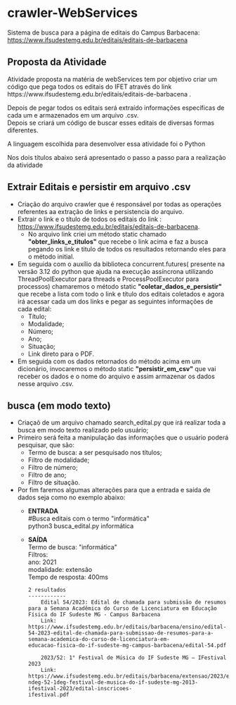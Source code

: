 # crawler-WebServices
Sistema de busca para a página de editais do Campus Barbacena: https://www.ifsudestemg.edu.br/editais/editais-de-barbacena

## Proposta da Atividade
<p> Atividade proposta na matéria de webServices tem por objetivo criar um código que pega todos os editais do IFET através do link https://www.ifsudestemg.edu.br/editais/editais-de-barbacena .</p>
<p>Depois de pegar todos os editais será extraído informações específicas de 
cada um e armazenados em um arquivo .csv.<br>Depois se criará um código de buscar esses editais de diversas formas diferentes.</p>
<p>A linguagem escolhida para desenvolver essa atividade foi o Python</p>
<p>Nos dois títulos abaixo será apresentado o passo a passo para a realização da atividade</p>

## Extrair Editais e persistir em arquivo .csv
- Criação do arquivo crawler que é responsável por todas as operações referentes aa extração de links e persistencia do arquivo.
- Extrair o link e o título de todos os editais do link : https://www.ifsudestemg.edu.br/editais/editais-de-barbacena.
    - No arquivo link criei um método static chamado <b>"obter_links_e_titulos"</b> que recebe o link acima e faz a busca pegando os link e titulo de todos os resultados retornando eles para o método initial.
- Em seguida com o auxílio da biblioteca concurrent.futures( presente na versão 3.12 do python que ajuda na execução assíncrona utilizando ThreadPoolExecutor para threads e  ProcessPoolExecutor para processos) chamaremos o método static <b>"coletar_dados_e_persistir"</b> que recebe a lista com todo o link e título dos editais coletados e agora irá acessar cada um dos links e pegar as seguintes informações de cada edital:
    - Título;
    - Modalidade;
    - Número;
    - Ano;
    - Situação;
    - Link direto para o PDF.
- Em seguida com os dados retornados do método acima em um dicionário, invocaremos o método static <b>"persistir_em_csv"</b> que vai receber os dados e o nome do arquivo e assim armazenar os dados nesse arquivo .csv.

##  busca (em modo texto)
- Criaçaõ de um arquivo chamado search_edital.py que irá realizar toda a busca em modo texto realizado pelo usuário;
- Primeiro será feita a manipulação das informações que o usuário poderá pesquisar, que são:
  - Termo de busca: a ser pesquisado nos títulos;
  - Filtro de modalidade;
  - Filtro de número;
  - Filtro de ano;
  - Filtro de situação.
- Por fim faremos algumas alterações para que a entrada e saída de dados seja como no exemplo abaixo:
  - <b>ENTRADA</b><br>
      #Busca editais com o termo "informática"<br>
      python3 busca_edital.py informática
  - <b>SAÍDA</b><br>
      Termo de busca: "informática"<br>
      Filtros:<br>
          ano: 2021<br>
          modalidade: extensão<br>
          Tempo de resposta: 400ms

        2 resultados
        ------------
            Edital 54/2023: Edital de chamada para submissão de resumos para a Semana Acadêmica do Curso de Licenciatura em Educação Física do IF Sudeste MG - Campus Barbacena
            Link: https://www.ifsudestemg.edu.br/editais/barbacena/ensino/edital-54-2023-edital-de-chamada-para-submissao-de-resumos-para-a-semana-academica-do-curso-de-licenciatura-em-             educacao-fisica-do-if-sudeste-mg-campus-barbacena/edital-54.pdf

            2023/52: 1° Festival de Música do IF Sudeste MG – IFestival 2023
            Link: https://www.ifsudestemg.edu.br/editais/barbacena/extensao/2023/edital-ndeg-52-1deg-festival-de-musica-do-if-sudeste-mg-2013-ifestival-2023/edital-inscricoes-                        ifestival.pdf



 


